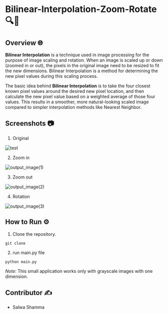 # Bilinear-Interpolation-Zoom-Rotate 🔍🔄

## Overview 🌐

**Bilinear Interpolation** is a technique used in image processing for the purpose of image scaling and rotation. When an image is scaled up or down (zoomed in or out), the pixels in the original image need to be resized to fit the new dimensions. Bilinear Interpolation is a method for determining the new pixel values during this scaling process.

The basic idea behind **Bilinear Interpolation** is to take the four closest known pixel values around the desired new pixel location, and then calculate the new pixel value based on a weighted average of those four values. This results in a smoother, more natural-looking scaled image compared to simpler interpolation methods like Nearest Neighbor.

## Screenshots 📷
1. Original 

![test](https://github.com/user-attachments/assets/cfb6ca51-d9b3-4e3a-9ef5-bc82943629e2)

2. Zoom in

![output_image(1)](https://github.com/user-attachments/assets/2a5e69b5-b029-49bd-904d-92c0d9e70e7e)

3. Zoom out

![output_image(2)](https://github.com/user-attachments/assets/aa0e9f9c-11de-4521-aa8c-42bb86e1a42d)

4. Rotation

![output_image(3)](https://github.com/user-attachments/assets/f4e367c1-0535-4eb5-8fed-13f9fb233da5)


## How to Run ⚙️
1. Clone the repository.
```
git clone 
```
2. run main.py file
```
python main.py
```
*Note*: This small application works only with grayscale images with one dimension.

## Contributor ✍️
- Salwa Shamma
